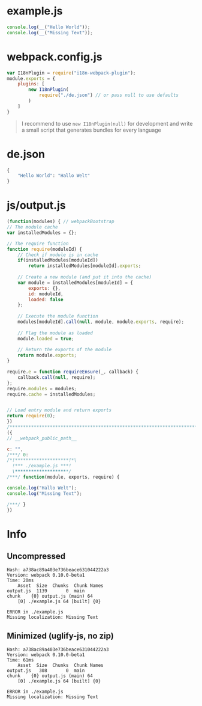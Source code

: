 
# example.js

``` javascript
console.log(__("Hello World"));
console.log(__("Missing Text"));
```

# webpack.config.js

``` javascript
var I18nPlugin = require("i18n-webpack-plugin");
module.exports = {
	plugins: [
		new I18nPlugin(
			require("./de.json") // or pass null to use defaults
		)
	]
}
```

> I recommend to use `new I18nPlugin(null)` for development
> and write a small script that generates bundles for every language

# de.json

``` javascript
{
	"Hello World": "Hallo Welt"
}
```

# js/output.js

``` javascript
(function(modules) { // webpackBootstrap
// The module cache
var installedModules = {};

// The require function
function require(moduleId) {
	// Check if module is in cache
	if(installedModules[moduleId])
		return installedModules[moduleId].exports;
	
	// Create a new module (and put it into the cache)
	var module = installedModules[moduleId] = {
		exports: {},
		id: moduleId,
		loaded: false
	};
	
	// Execute the module function
	modules[moduleId].call(null, module, module.exports, require);
	
	// Flag the module as loaded
	module.loaded = true;
	
	// Return the exports of the module
	return module.exports;
}

require.e = function requireEnsure(_, callback) {
	callback.call(null, require);
};
require.modules = modules;
require.cache = installedModules;


// Load entry module and return exports
return require(0);
})
/************************************************************************/
({
// __webpack_public_path__

c: "",
/***/ 0:
/*!********************!*\
  !*** ./example.js ***!
  \********************/
/***/ function(module, exports, require) {

console.log("Hallo Welt");
console.log("Missing Text");

/***/ }
})
```

# Info

## Uncompressed

```
Hash: a738ac89a403e736beace631044222a3
Version: webpack 0.10.0-beta1
Time: 20ms
    Asset  Size  Chunks  Chunk Names
output.js  1139       0  main       
chunk    {0} output.js (main) 64
    [0] ./example.js 64 [built] {0}

ERROR in ./example.js
Missing localization: Missing Text
```

## Minimized (uglify-js, no zip)

```
Hash: a738ac89a403e736beace631044222a3
Version: webpack 0.10.0-beta1
Time: 61ms
    Asset  Size  Chunks  Chunk Names
output.js   308       0  main       
chunk    {0} output.js (main) 64
    [0] ./example.js 64 [built] {0}

ERROR in ./example.js
Missing localization: Missing Text
```